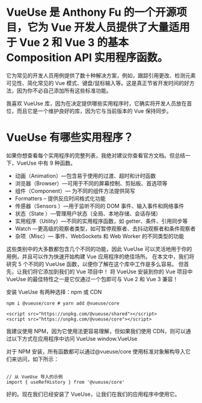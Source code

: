 # VueUse 是 Anthony Fu 的一个开源项目，它为 Vue 开发人员提供了大量适用于 Vue 2 和 Vue 3 的基本 Composition API 实用程序函数。

它为常见的开发人员用例提供了数十种解决方案，例如，跟踪引用更改、检测元素可见性、简化常见的 Vue 模式、键盘/鼠标输入等。这是真正节省开发时间的好方法，因为你不必自己添加所有这些标准功能。

我喜欢 VueUse 库，因为在决定提供哪些实用程序时，它确实将开发人员放在首位，而且它是一个维护良好的库，因为它与当前版本的 Vue 保持同步。

# VueUse 有哪些实用程序？

如果你想查看每个实用程序的完整列表，我绝对建议你查看官方文档。但总结一下，VueUse 中有 9 种函数。

- 动画（Animation）—包含易于使用的过渡、超时和计时函数
- 浏览器（Browser）—可用于不同的屏幕控制、剪贴板、首选项等
- 组件（Component）— 为不同的组件方法提供简写
- Formatters – 提供反应时间格式化功能
- 传感器（Sensors ）—用于监听不同的 DOM 事件、输入事件和网络事件
- 状态（State ）—管理用户状态（全局、本地存储、会话存储）
- 实用程序（Utility）—不同的实用程序函数，如 getter、条件、引用同步等
- Watch —更高级的观察者类型，如可暂停观察者、去抖动观察者和条件观察者
- 杂项（Misc）— 事件、WebSockets 和 Web Worker 的不同类型的功能

这些类别中的大多数都包含几个不同的功能，因此 VueUse 可以灵活地用于你的用例，并且可以作为快速开始构建 Vue 应用程序的绝佳场所。
在本文中，我们将研究 5 个不同的 VueUse 函数，以便你了解在这个库中工作是多么容易。
但首先，让我们将它添加到我们的 Vue 项目中！
将 VueUse 安装到你的 Vue 项目中
VueUse 的最佳特性之一是它仅通过一个包即可与 Vue 2 和 Vue 3 兼容！

安装 VueUse 有两种选择：npm 或 CDN

```
npm i @vueuse/core # yarn add @vueuse/core
```

```
<script src="https://unpkg.com/@vueuse/shared"></script>
<script src="https://unpkg.com/@vueuse/core"></script>
```

我建议使用 NPM，因为它使用法更容易理解，但如果我们使用 CDN，则可以通过以下方式在应用程序中访问 VueUse window.VueUse

对于 NPM 安装，所有函数都可以通过@vueuse/core 使用标准对象解构导入它们来访问，如下所示：

```

// 从 VueUse 导入的示例
import { useRefHistory } from '@vueuse/core'
```

好的。现在我们已经安装了 VueUse，让我们在我们的应用程序中使用它。
